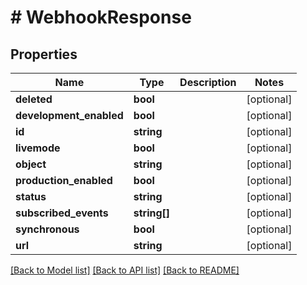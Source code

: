 # # WebhookResponse

## Properties

Name | Type | Description | Notes
------------ | ------------- | ------------- | -------------
**deleted** | **bool** |  | [optional]
**development_enabled** | **bool** |  | [optional]
**id** | **string** |  | [optional]
**livemode** | **bool** |  | [optional]
**object** | **string** |  | [optional]
**production_enabled** | **bool** |  | [optional]
**status** | **string** |  | [optional]
**subscribed_events** | **string[]** |  | [optional]
**synchronous** | **bool** |  | [optional]
**url** | **string** |  | [optional]

[[Back to Model list]](../../README.md#models) [[Back to API list]](../../README.md#endpoints) [[Back to README]](../../README.md)

